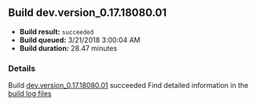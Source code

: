 ## Build dev.version_0.17.18080.01
- **Build result:** `succeeded`
- **Build queued:** 3/21/2018 3:00:04 AM
- **Build duration:** 28.47 minutes
### Details
Build [dev.version_0.17.18080.01](https://winappstudio.visualstudio.com/web/build.aspx?pcguid=a4ef43be-68ce-4195-a619-079b4d9834c2&builduri=vstfs%3a%2f%2f%2fBuild%2fBuild%2f25303) succeeded
Find detailed information in the [build log files](https://uwpctdiags.blob.core.windows.net/buildlogs/dev.version_0.17.18080.01_logs.zip)
